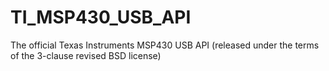 # TI_MSP430_USB_API
The official Texas Instruments MSP430 USB API (released under the terms of the 3-clause revised BSD license)
